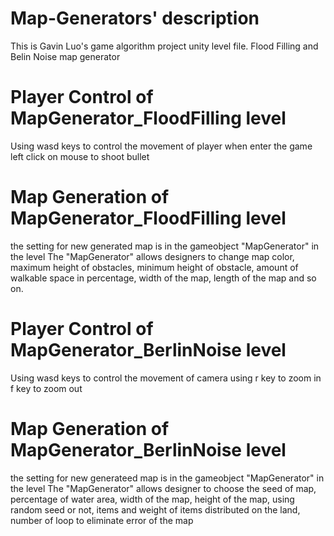 # Map-Generators' description
This is Gavin Luo's game algorithm project unity level file. Flood Filling and Belin Noise map generator

# Player Control of MapGenerator_FloodFilling level
Using wasd keys to control the movement of player when enter the game
left click on mouse to shoot bullet

# Map Generation of MapGenerator_FloodFilling level
the setting for new generated map is in the gameobject "MapGenerator" in the level
The "MapGenerator" allows designers to change map color, maximum height of obstacles, minimum height of obstacle, amount of walkable space in percentage, width of the map, length of the map and so on.

# Player Control of MapGenerator_BerlinNoise level
Using wasd keys to control the movement of camera
using r key to zoom in f key to zoom out

# Map Generation of MapGenerator_BerlinNoise level
the setting for new generateed map is in the gameobject "MapGenerator" in the level
The "MapGenerator" allows designer to choose the seed of map, percentage of water area, width of the map, height of the map, using random seed or not, items and weight of items distributed on the land, number of loop to eliminate error of the map

